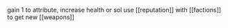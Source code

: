 gain 1 to attribute, increase health or sol
use [[reputation]] with [[factions]] to get new [[weapons]]